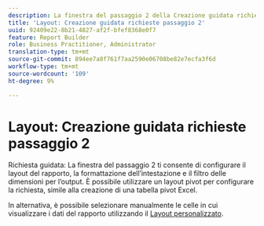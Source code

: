 ```yaml
---
description: La finestra del passaggio 2 della Creazione guidata richieste consente di configurare il layout del rapporto, la formattazione dell'intestazione e il filtro delle dimensioni per l'output. È possibile utilizzare un layout pivot per configurare la richiesta, simile alla creazione di una tabella pivot Excel.
title: 'Layout: Creazione guidata richieste passaggio 2'
uuid: 92409e22-8b21-4827-af2f-bfef8368e0f7
feature: Report Builder
role: Business Practitioner, Administrator
translation-type: tm+mt
source-git-commit: 894ee7a8f761f7aa2590e06708be82e7ecfa3f6d
workflow-type: tm+mt
source-wordcount: '109'
ht-degree: 9%

---
```



# Layout: Creazione guidata richieste passaggio 2

Richiesta guidata: La finestra del passaggio 2 ti consente di configurare il layout del rapporto, la formattazione dell’intestazione e il filtro delle dimensioni per l’output. È possibile utilizzare un layout pivot per configurare la richiesta, simile alla creazione di una tabella pivot Excel.

In alternativa, è possibile selezionare manualmente le celle in cui visualizzare i dati del rapporto utilizzando il [Layout personalizzato](/help/analyze/report-builder/layout/configure-the-custom-layout.md).
